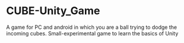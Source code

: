 # CUBE-Unity_Game
A game for PC and android in which you are a ball trying to dodge the incoming cubes. Small-experimental game to learn the basics  of Unity
